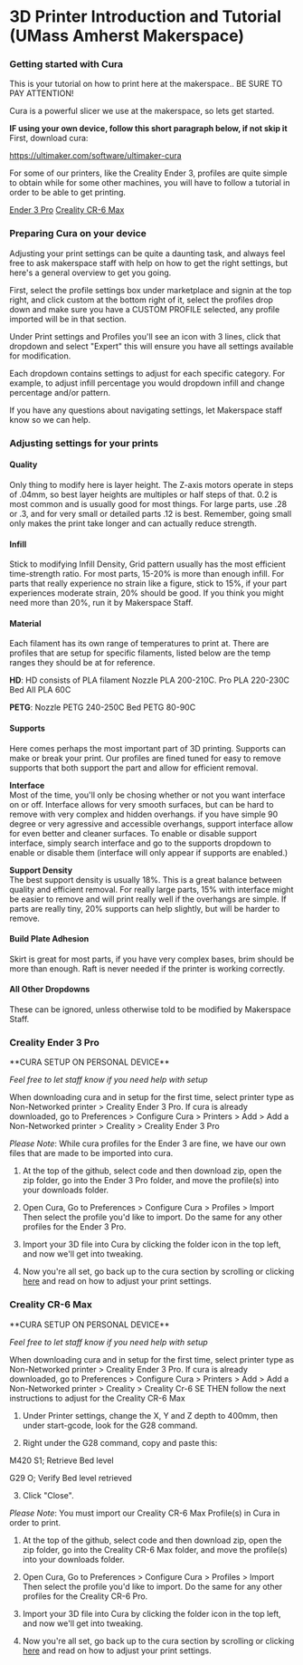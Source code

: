 # 3D Printer Introduction and Tutorial (UMass Amherst Makerspace)

<h3>
Getting started with Cura
</h3>

This is your tutorial on how to print here at the makerspace..
BE SURE TO PAY ATTENTION!

Cura is a powerful slicer we use at the makerspace, so lets get started.

**IF using your own device, follow this short paragraph below, if not skip it**
First, download cura:

https://ultimaker.com/software/ultimaker-cura 

For some of our printers, like the Creality Ender 3, profiles are quite simple to obtain
while for some other machines, you will have to follow a tutorial in order to be able to get printing.

 <a href="https://github.com/umassamherstmakerspace/3D-Printing#creality-ender-3-pro">Ender 3 Pro</a> 
 <a href="https://github.com/umassamherstmakerspace/3D-Printing#creality-cr-6-max">Creality CR-6 Max</a> 

<h3>
Preparing Cura on your device
</h3>
Adjusting your print settings can be quite a daunting task, and always feel free to ask makerspace staff with help on how to get the right settings, but here's a general overview to get you going.

First, select the profile settings box under marketplace and signin at the top right, and click custom at the bottom right of it, select the profiles drop down and make sure you have a CUSTOM PROFILE selected, any profile imported will be in that section.

Under Print settings and Profiles you'll see an icon with 3 lines, click that dropdown and select "Expert" this will ensure you have all settings available for modification.

Each dropdown contains settings to adjust for each specific category. For example, to adjust infill percentage you would dropdown infill and change percentage and/or pattern.

If you have any questions about navigating settings, let Makerspace staff know so we can help.

<h3>
Adjusting settings for your prints
</h3>

<h4>
Quality
</h4>
Only thing to modify here is layer height. The Z-axis motors operate in steps of .04mm, so best layer heights are multiples or half steps of that. 0.2 is most common and is usually good for most things. For large parts, use .28 or .3, and for very small or detailed parts .12 is best. Remember, going small only makes the print take longer and can actually reduce strength.

<h4>
Infill
</h4>
Stick to modifying Infill Density, Grid pattern usually has the most efficient time-strength ratio. For most parts, 15-20% is more than enough infill. For parts that really experience no strain like a figure, stick to 15%, if your part experiences moderate strain, 20% should be good. If you think you might need more than 20%, run it by Makerspace Staff.

<h4>
Material
</h4>
Each filament has its own range of temperatures to print at. There are profiles that are setup for specific filaments, listed below are the temp ranges they should be at for reference.
<br>

**HD**:
HD consists of PLA filament
Nozzle
PLA 200-210C. Pro PLA 220-230C
Bed
All PLA 60C

**PETG**:
Nozzle
PETG 240-250C
Bed
PETG 80-90C

<h4>
Supports
</h4>
Here comes perhaps the most important part of 3D printing. Supports can make or break your print. Our profiles are fined tuned for easy to remove supports that both support the part and allow for efficient removal.<br>

**Interface**<br>
Most of the time, you'll only be chosing whether or not you want interface on or off. Interface allows for very smooth surfaces, but can be hard to remove with very complex and hidden overhangs. if you have simple 90 degree or very agressive and accessible overhangs, support interface allow for even better and cleaner surfaces. To enable or disable support interface, simply search interface and go to the supports dropdown to enable or disable them (interface will only appear if supports are enabled.)<br>

**Support Density**<br>
The best support density is usually 18%. This is a great balance between quality and efficient removal. For really large parts, 15% with interface might be easier to remove and will print really well if the overhangs are simple. If parts are really tiny, 20% supports can help slightly, but will be harder to remove.

<h4>
Build Plate Adhesion
</h4>
Skirt is great for most parts, if you have very complex bases, brim should be more than enough. Raft is never needed if the printer is working correctly.

<h4>
All Other Dropdowns
</h4>
These can be ignored, unless otherwise told to be modified by Makerspace Staff.

<h3>
Creality Ender 3 Pro
</h3>
**CURA SETUP ON PERSONAL DEVICE**

*Feel free to let staff know if you need help with setup*

When downloading cura and in setup for the first time, select printer type as Non-Networked printer > Creality Ender 3 Pro.
If cura is already downloaded, go to Preferences > Configure Cura > Printers > Add > Add a Non-Networked printer > Creality > Creality Ender 3 Pro

*Please Note*: While cura profiles for the Ender 3 are fine, we have our own files that are made to be imported into cura. 

1) At the top of the github, select code and then download zip, open the zip folder, go into the Ender 3 Pro folder, and move the profile(s) into your downloads folder. 

2) Open Cura, Go to Preferences > Configure Cura > Profiles > Import
Then select the profile you'd like to import. Do the same for any other profiles for the Ender 3 Pro.

3) Import your 3D file into Cura by clicking the folder icon in the top left, and now we'll get into tweaking.

4) Now you're all set, go back up to the cura section by scrolling or clicking <a href="https://github.com/umassamherstmakerspace/3D-Printing#getting-started-with-cura">here</a> and read on how to adjust your print settings.


<h3>
Creality CR-6 Max
</h3>
**CURA SETUP ON PERSONAL DEVICE**

*Feel free to let staff know if you need help with setup*

When downloading cura and in setup for the first time, select printer type as Non-Networked printer > Creality Ender 3 Pro.
If cura is already downloaded, go to Preferences > Configure Cura > Printers > Add > Add a Non-Networked printer > Creality > Creality Cr-6 SE THEN follow the next instructions to adjust for the Creality CR-6 Max

1) Under Printer settings, change the X, Y and Z depth to 400mm, then under start-gcode, look for the G28 command.

2) Right under the G28 command, copy and paste this: 

M420 S1; Retrieve Bed level

G29 O; Verify Bed level retrieved

3) Click "Close".

*Please Note*: You must import our Creality CR-6 Max Profile(s) in Cura in order to print.

1) At the top of the github, select code and then download zip, open the zip folder, go into the Creality CR-6 Max folder, and move the profile(s) into your downloads folder. 

2) Open Cura, Go to Preferences > Configure Cura > Profiles > Import
Then select the profile you'd like to import. Do the same for any other profiles for the Creality CR-6 Pro.

3) Import your 3D file into Cura by clicking the folder icon in the top left, and now we'll get into tweaking.

4) Now you're all set, go back up to the cura section by scrolling or clicking <a href="https://github.com/umassamherstmakerspace/3D-Printing#getting-started-with-cura">here</a> and read on how to adjust your print settings.